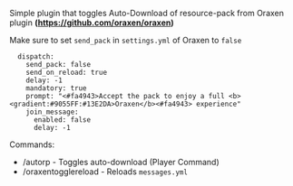 Simple plugin that toggles Auto-Download of resource-pack from Oraxen plugin **(https://github.com/oraxen/oraxen)**

Make sure to set `send_pack` in `settings.yml` of Oraxen to `false`

```
  dispatch:
    send_pack: false
    send_on_reload: true
    delay: -1
    mandatory: true
    prompt: "<#fa4943>Accept the pack to enjoy a full <b><gradient:#9055FF:#13E2DA>Oraxen</b><#fa4943> experience"
    join_message:
      enabled: false
      delay: -1
```

Commands:
- /autorp - Toggles auto-download (Player Command)
- /oraxentogglereload - Reloads `messages.yml`
